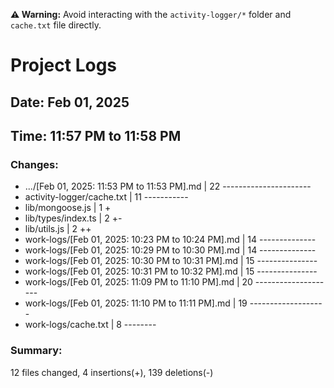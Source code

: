 **⚠️ Warning:** Avoid interacting with the `activity-logger/*` folder and `cache.txt` file directly.

# Project Logs

## Date: Feb 01, 2025

## Time: 11:57 PM to 11:58 PM

### Changes:
- .../[Feb 01, 2025: 11:53 PM to 11:53 PM].md        | 22 ----------------------
-  activity-logger/cache.txt                          | 11 -----------
-  lib/mongoose.js                                    |  1 +
-  lib/types/index.ts                                 |  2 +-
-  lib/utils.js                                       |  2 ++
-  work-logs/[Feb 01, 2025: 10:23 PM to 10:24 PM].md  | 14 --------------
-  work-logs/[Feb 01, 2025: 10:29 PM to 10:30 PM].md  | 14 --------------
-  work-logs/[Feb 01, 2025: 10:30 PM to 10:31 PM].md  | 15 ---------------
-  work-logs/[Feb 01, 2025: 10:31 PM to 10:32 PM].md  | 15 ---------------
-  work-logs/[Feb 01, 2025: 11:09 PM to 11:10 PM].md  | 20 --------------------
-  work-logs/[Feb 01, 2025: 11:10 PM to 11:11 PM].md  | 19 -------------------
-  work-logs/cache.txt                                |  8 --------

### Summary:
 12 files changed, 4 insertions(+), 139 deletions(-)
